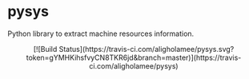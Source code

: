 # pysys
Python library to extract machine resources information.
<p align="center">
    [![Build Status](https://travis-ci.com/aligholamee/pysys.svg?token=gYMHKihsfvyCN8TKR6jd&branch=master)](https://travis-ci.com/aligholamee/pysys)
</p>
